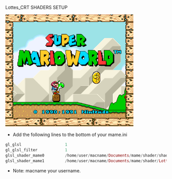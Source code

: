 Lottes_CRT SHADERS SETUP

![alt text](https://github.com/MameMess/MAME-MESS-for-Mac-OS-X/blob/master/Shader/SABR/image.png?raw=true "Screenshot")

* Add the following lines to the bottom of your mame.ini

```elixir
gl_glsl                   1
gl_glsl_filter            1
glsl_shader_mame0         /home/user/macname/Documents/mame/shader/shader/glsl_plain
glsl_shader_mame1         /home/user/macname/Documents/mame/shader/Lottes_CRT/Lottes_CRT
```

* Note: macname your username.
